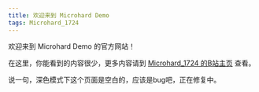 ```yaml
---
title: 欢迎来到 Microhard Demo
tags: Microhard_1724
---
```


欢迎来到 Microhard Demo 的官方网站！

在这里，你能看到的内容很少，更多内容请到 [Microhard_1724 的B站主页](https://space.bilibili.com/1684665013) 查看。

说一句，深色模式下这个页面是空白的，应该是bug吧，正在修复中。
